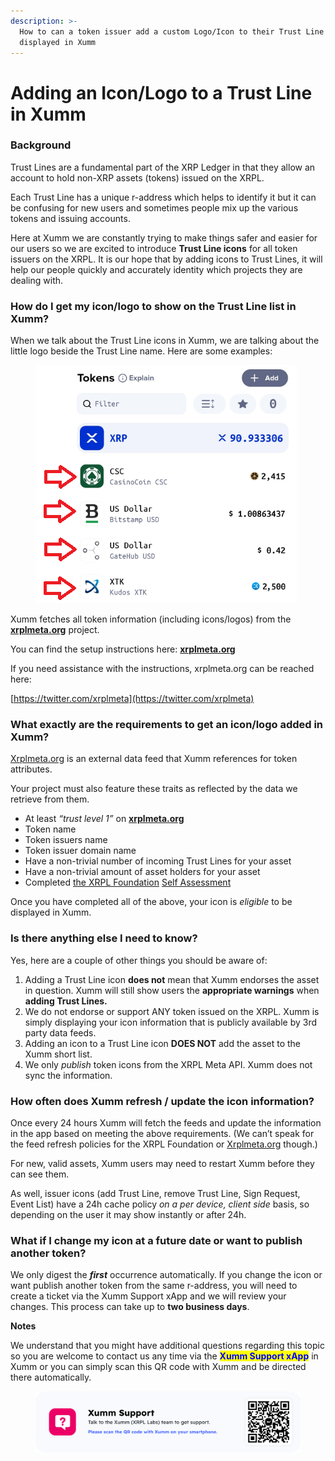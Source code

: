 ```yaml
---
description: >-
  How to can a token issuer add a custom Logo/Icon to their Trust Line so it is
  displayed in Xumm
---
```


# Adding an Icon/Logo to a Trust Line in Xumm

### **Background**

Trust Lines are a fundamental part of the XRP Ledger in that they allow an account to hold non-XRP assets (tokens) issued on the XRPL.

Each Trust Line has a unique r-address which helps to identify it but it can be confusing for new users and sometimes people mix up the various tokens and issuing accounts.

Here at Xumm we are constantly trying to make things safer and easier for our users so we are excited to introduce **Trust Line icons** for all token issuers on the XRPL. It is our hope that by adding icons to Trust Lines, it will help our people quickly and accurately identity which projects they are dealing with.

### **How do I get my icon/logo to show on the Trust Line list in Xumm?**

When we talk about the Trust Line icons in Xumm, we are talking about the little logo beside the Trust Line name. Here are some examples:

<figure><img src="../.gitbook/assets/Icon-Logos.png" alt=""><figcaption></figcaption></figure>

Xumm fetches all token information (including icons/logos) from the [**xrplmeta.org**](http://xrplmeta.org) project.

You can find the setup instructions here: [**xrplmeta.org**](http://xrplmeta.org)&#x20;

If you need assistance with the instructions, xrplmeta.org can be reached here:

[https://twitter.com/xrplmeta](https://twitter.com/xrplmeta)

### **What exactly are the requirements to get an icon/logo added in Xumm?**

[Xrplmeta.org](http://xrplmeta.org) is an external data feed that Xumm references for token attributes.

Your project must also feature these traits as reflected by the data we retrieve from them.

* At least _“trust level 1”_ on [**xrplmeta.org**](http://xrplmeta.org)
* Token name
* Token issuers name
* Token issuer domain name
* Have a non-trivial number of incoming Trust Lines for your asset
* Have a non-trivial amount of asset holders for your asset
* Completed [the XRPL Foundation](https://foundation.xrpl.org/token-assessment-framework/) [Self Assessment](https://foundation.xrpl.org/token-assessment-framework/)

Once you have completed all of the above, your icon is _eligible_ to be displayed in Xumm.

### **Is there anything else I need to know?**

Yes, here are a couple of other things you should be aware of:

1. Adding a Trust Line icon **does not** mean that Xumm endorses the asset in question. Xumm will still show users the **appropriate warnings** when **adding Trust Lines.**
2. We do not endorse or support ANY token issued on the XRPL. Xumm is simply displaying your icon information that is publicly available by 3rd party data feeds.
3. Adding an icon to a Trust Line icon **DOES NOT** add the asset to the Xumm short list.
4. We only _publish_ token icons from the XRPL Meta API. Xumm does not sync the information.

### **How often does Xumm refresh / update the icon information?**

Once every 24 hours Xumm will fetch the feeds and update the information in the app based on meeting the above requirements. (We can’t speak for the feed refresh policies for the XRPL Foundation or [Xrplmeta.org](http://xrplmeta.org) though.)

For new, valid assets, Xumm users may need to restart Xumm before they can see them.

As well, issuer icons (add Trust Line, remove Trust Line, Sign Request, Event List) have a 24h cache policy _on a per device, client side_ basis, so depending on the user it may show instantly or after 24h.

### **What if I change my icon at a future date or want to publish another token?**

We only digest the _**first**_ occurrence automatically. If you change the icon or want publish another token from the same r-address, you will need to create a ticket via the Xumm Support xApp and we will review your changes. This process can take up to **two business days**.

**Notes**

We understand that you might have additional questions regarding this topic so you are welcome to contact us any time via the <mark style="color:blue;">**Xumm Support xApp**</mark> in Xumm or you can simply scan this QR code with Xumm and be directed there automatically.

<figure><img src="../.gitbook/assets/Support banner Xumm.png" alt=""><figcaption></figcaption></figure>
